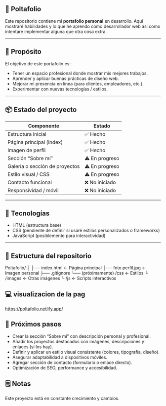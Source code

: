 ## 💼 Poltafolio

Este repositorio contiene mi **portafolio personal** en desarrollo. Aquí mostraré habilidades y lo que he aprendo como desarrollador web asi como intentare implementar alguna que otra cosa extra.

---

## 🎯 Propósito

El objetivo de este portafolio es:

- Tener un espacio profesional donde mostrar mis mejores trabajos.  
- Aprender y aplicar buenas prácticas de diseño web.  
- Mejorar mi presencia en línea (para clientes, empleadores, etc.).  
- Experimentar con nuevas tecnologías / estilos.

---

## 📦 Estado del proyecto

| Componente               | Estado          |
|--------------------------|------------------|
| Estructura inicial       | ✅ Hecho         |
| Página principal (index) | ✅ Hecho         |
| Imagen de perfil         | ✅ Hecho         |
| Sección “Sobre mí”       | ⚠️ En progreso    |
| Galería o sección de proyectos | ⚠️ En progreso  |
| Estilo visual / CSS      | ⚠️ En progreso    |
| Contacto funcional       | ❌ No iniciado    |
| Responsividad / móvil    | ❌ No iniciado    |

---

## 🔧 Tecnologías

- HTML (estructura base)  
- CSS (pendiente de definir si usaré estilos personalizados o frameworks)  
- JavaScript (posiblemente para interactividad)  

---

## 📂 Estructura del repositorio
Poltafolio/
│
├── index.html ← Página principal
├── foto perfil.jpg ← Imagen personal
├── .gitignore
└── (próximamente) /css ← Estilos
└ /images ← Otras imágenes
└ /js ← Scripts interactivos

## 💻 visualizacion de la pag
https://poltafolio.netlify.app/

## 📅 Próximos pasos

- Crear la sección “Sobre mí” con descripción personal y profesional.
- Añadir los proyectos destacados con imágenes, descripciones y enlaces (si los hay).
- Definir y aplicar un estilo visual consistente (colores, tipografía, diseño).
- Asegurar adaptabilidad a dispositivos móviles.
- Agregar sección de contacto (formulario o enlace directo).
- Optimización de SEO, performance y accesibilidad.

## 🗒️ Notas
Este proyecto está en constante crecimiento y cambios.
